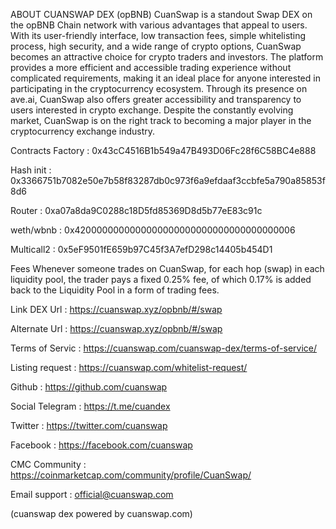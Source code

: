 ABOUT CUANSWAP DEX (opBNB)
CuanSwap is a standout Swap DEX on the opBNB Chain network with various advantages that appeal to users. With its user-friendly interface, low transaction fees, simple whitelisting process, high security, and a wide range of crypto options, CuanSwap becomes an attractive choice for crypto traders and investors. The platform provides a more efficient and accessible trading experience without complicated requirements, making it an ideal place for anyone interested in participating in the cryptocurrency ecosystem. Through its presence on ave.ai, CuanSwap also offers greater accessibility and transparency to users interested in crypto exchange. Despite the constantly evolving market, CuanSwap is on the right track to becoming a major player in the cryptocurrency exchange industry.

Contracts
Factory : 0x43cC4516B1b549a47B493D06Fc28f6C58BC4e888

Hash init : 0x3366751b7082e50e7b58f83287db0c973f6a9efdaaf3ccbfe5a790a85853f8d6

Router : 0xa07a8da9C0288c18D5fd85369D8d5b77eE83c91c

weth/wbnb : 0x4200000000000000000000000000000000000006

Multicall2 : 0x5eF9501fE659b97C45f3A7efD298c14405b454D1

Fees
Whenever someone trades on CuanSwap, for each hop (swap) in each liquidity pool, the trader pays a fixed 0.25% fee, of which 0.17% is added back to the Liquidity Pool in a form of trading fees.

Link
DEX Url : https://cuanswap.xyz/opbnb/#/swap

Alternate Url : https://cuanswap.xyz/opbnb/#/swap

Terms of Servic : https://cuanswap.com/cuanswap-dex/terms-of-service/

Listing request : https://cuanswap.com/whitelist-request/

Github : https://github.com/cuanswap

Social
Telegram : https://t.me/cuandex

Twitter : https://twitter.com/cuanswap

Facebook : https://facebook.com/cuanswap

CMC Community : https://coinmarketcap.com/community/profile/CuanSwap/

Email support : official@cuanswap.com

(cuanswap dex powered by cuanswap.com)
